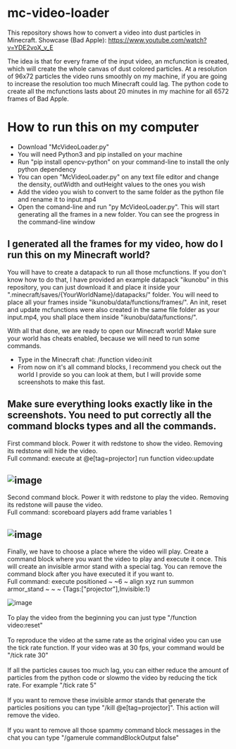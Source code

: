 # mc-video-loader

This repository shows how to convert a video into dust particles in Minecraft.
Showcase (Bad Apple): https://www.youtube.com/watch?v=YDE2voX_v_E

The idea is that for every frame of the input video, an mcfunction is created, which will create the whole canvas of dust colored particles.
At a resolution of 96x72 particles the video runs smoothly on my machine, if you are going to increase the resolution too much Minecraft could lag.
The python code to create all the mcfunctions lasts about 20 minutes in my machine for all 6572 frames of Bad Apple.


# How to run this on my computer
- Download "McVideoLoader.py"
- You will need Python3 and pip installed on your machine
- Run "pip install opencv-python" on your command-line to install the only python dependency
- You can open "McVideoLoader.py" on any text file editor and change the density, outWidth and outHeight values to the ones you wish
- Add the video you wish to convert to the same folder as the python file and rename it to input.mp4
- Open the comand-line and run "py McVideoLoader.py". This will start generating all the frames in a new folder. You can see the progress in the command-line window

## I generated all the frames for my video, how do I run this on my Minecraft world?
You will have to create a datapack to run all those mcfunctions. If you don't know how to do that, I have provided an example datapack "ikunobu" in this repository, you can just download it and place it inside your ".minecraft/saves/{YourWorldName}/datapacks/" folder.
You will need to place all your frames inside "ikunobu/data/functions/frames/". An init, reset and update mcfunctions were also created in the same file folder as your input.mp4, you shall place them inside "ikunobu/data/functions/".

With all that done, we are ready to open our Minecraft world! Make sure your world has cheats enabled, because we will need to run some commands.
- Type in the Minecraft chat: /function video:init
- From now on it's all command blocks, I recommend you check out the world I provide so you can look at them, but I will provide some screenshots to make this fast.

Make sure everything looks exactly like in the screenshots. You need to put correctly all the command blocks types and all the commands.
---
First command block. Power it with redstone to show the video. Removing its redstone will hide the video.
<br/>
Full command: execute at @e[tag=projector] run function video:update

![image](https://github.com/adrianjch/mc-video-loader/assets/36569774/a106f1be-e0f5-4d12-8df5-cdc5718bc305)
---
Second command block. Power it with redstone to play the video. Removing its redstone will pause the video.
<br/>
Full command: scoreboard players add frame variables 1

![image](https://github.com/adrianjch/mc-video-loader/assets/36569774/d2ed6727-3cc2-4ff4-b18f-ad359fb57e33)
---
Finally, we have to choose a place where the video will play. Create a command block where you want the video to play and execute it once. This will create an invisible armor stand with a special tag. You can remove the command block after you have executed it if you want to.
<br/>
Full command: execute positioned ~ ~6 ~ align xyz run summon armor_stand ~ ~ ~ {Tags:["projector"],Invisible:1}

![image](https://github.com/adrianjch/mc-video-loader/assets/36569774/36ca110f-dc0d-42d1-bcbb-7f1f496c7429)
<br/><br/>
To play the video from the beginning you can just type "/function video:reset"
<br/><br/>
To reproduce the video at the same rate as the original video you can use the tick rate function. If your video was at 30 fps, your command would be "/tick rate 30"
<br/><br/>
If all the particles causes too much lag, you can either reduce the amount of particles from the python code or slowmo the video by reducing the tick rate. For example "/tick rate 5"
<br/><br/>
If you want to remove these invisible armor stands that generate the particles positions you can type "/kill @e[tag=projector]". This action will remove the video.
<br/><br/>
If you want to remove all those spammy command block messages in the chat you can type "/gamerule commandBlockOutput false"
